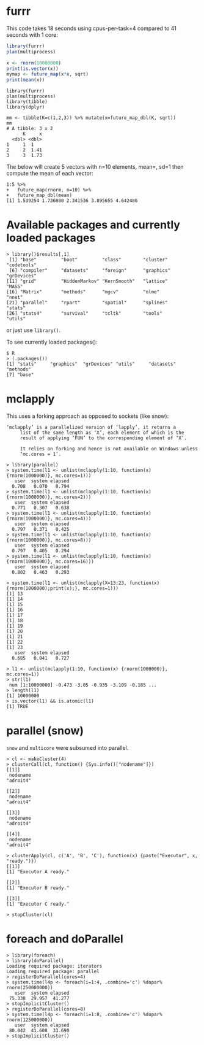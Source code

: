 # furrr

This code takes 18 seconds using cpus-per-task=4 compared to 41 seconds with 1 core:

```R
library(furrr)
plan(multiprocess)

x <- rnorm(10000000)
print(is.vector(x))
mymap <- future_map(x*x, sqrt)
print(mean(x))
```

```
library(furrr)
plan(multiprocess)
library(tibble)
library(dplyr)

mm <- tibble(K=c(1,2,3)) %>% mutate(x=future_map_dbl(K, sqrt))
mm
# A tibble: 3 x 2
      K     x
  <dbl> <dbl>
1     1  1   
2     2  1.41
3     3  1.73
```

The below will create 5 vectors with n=10 elements, mean=<the piped input value>, sd=1 then compute the mean of each vector:

```
1:5 %>%
+   future_map(rnorm, n=10) %>%
+   future_map_dbl(mean)
[1] 1.539254 1.736080 2.341536 3.895655 4.642486
```

# Available packages and currently loaded packages

```
> library()$results[,1]
 [1] "base"         "boot"         "class"        "cluster"      "codetools"   
 [6] "compiler"     "datasets"     "foreign"      "graphics"     "grDevices"   
[11] "grid"         "HiddenMarkov" "KernSmooth"   "lattice"      "MASS"        
[16] "Matrix"       "methods"      "mgcv"         "nlme"         "nnet"        
[21] "parallel"     "rpart"        "spatial"      "splines"      "stats"       
[26] "stats4"       "survival"     "tcltk"        "tools"        "utils"
```

or just use `library()`.

To see currently loaded packages():

```
$ R
> (.packages())
[1] "stats"     "graphics"  "grDevices" "utils"     "datasets"  "methods"  
[7] "base"     
```

# mclapply

This uses a forking approach as opposed to sockets (like snow):

```
‘mclapply’ is a parallelized version of ‘lapply’, it returns a
     list of the same length as ‘X’, each element of which is the
     result of applying ‘FUN’ to the corresponding element of ‘X’.

     It relies on forking and hence is not available on Windows unless
     ‘mc.cores = 1’.
```

```
> library(parallel)
> system.time(l1 <- unlist(mclapply(1:10, function(x) {rnorm(1000000)}, mc.cores=1)))
   user  system elapsed 
  0.708   0.070   0.794 
> system.time(l1 <- unlist(mclapply(1:10, function(x) {rnorm(1000000)}, mc.cores=2)))
   user  system elapsed 
  0.771   0.307   0.638 
> system.time(l1 <- unlist(mclapply(1:10, function(x) {rnorm(1000000)}, mc.cores=4)))
   user  system elapsed 
  0.797   0.371   0.425 
> system.time(l1 <- unlist(mclapply(1:10, function(x) {rnorm(1000000)}, mc.cores=8)))
   user  system elapsed 
  0.797   0.405   0.294 
> system.time(l1 <- unlist(mclapply(1:10, function(x) {rnorm(1000000)}, mc.cores=16)))
   user  system elapsed 
  0.802   0.463   0.293 
```

```
> system.time(l1 <- unlist(mclapply(X=13:23, function(x) {rnorm(1000000);print(x);}, mc.cores=1)))
[1] 13
[1] 14
[1] 15
[1] 16
[1] 17
[1] 18
[1] 19
[1] 20
[1] 21
[1] 22
[1] 23
   user  system elapsed 
  0.685   0.041   0.727 
```

```
> l1 <- unlist(mclapply(1:10, function(x) {rnorm(1000000)}, mc.cores=1))
> str(l1)
 num [1:10000000] -0.473 -3.05 -0.935 -3.109 -0.185 ...
> length(l1)
[1] 10000000
> is.vector(l1) && is.atomic(l1)
[1] TRUE
```

# parallel (snow)

`snow` and `multicore` were subsumed into parallel.

```
> cl <- makeCluster(4)
> clusterCall(cl, function() {Sys.info()["nodename"]})
[[1]]
 nodename 
"adroit4" 

[[2]]
 nodename 
"adroit4" 

[[3]]
 nodename 
"adroit4" 

[[4]]
 nodename 
"adroit4" 

> clusterApply(cl, c('A', 'B', 'C'), function(x) {paste("Executor", x, "ready.")})
[[1]]
[1] "Executor A ready."

[[2]]
[1] "Executor B ready."

[[3]]
[1] "Executor C ready."

> stopCluster(cl)
```

# foreach and doParallel

```
> library(foreach)
> library(doParallel)
Loading required package: iterators
Loading required package: parallel
> registerDoParallel(cores=4)
> system.time(l4p <- foreach(i=1:4, .combine='c') %dopar% rnorm(250000000))
   user  system elapsed 
 75.338  29.957  41.277 
> stopImplicitCluster()
> registerDoParallel(cores=8)
> system.time(l4p <- foreach(i=1:8, .combine='c') %dopar% rnorm(125000000))
   user  system elapsed 
 80.042  41.608  33.690
> stopImplicitCluster()
```
